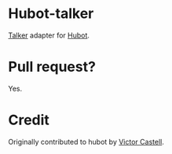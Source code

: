 # Hubot-talker

[Talker](http://talkerapp.com) adapter for [Hubot](http://github.com/github/hubot).

# Pull request?

Yes.

# Credit

Originally contributed to hubot by [Victor Castell](https://github.com/victorcoder).
